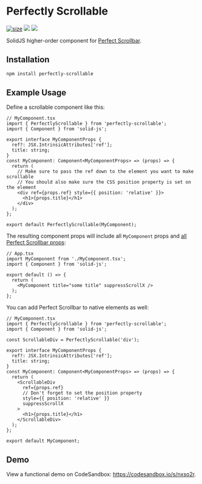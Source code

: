 # Perfectly Scrollable

[![size](https://img.shields.io/bundlephobia/minzip/perfectly-scrollable?style=for-the-badge)](https://bundlephobia.com/package/perfectly-scrollable)
[![](https://img.shields.io/npm/v/perfectly-scrollable?style=for-the-badge)](https://www.npmjs.com/package/perfectly-scrollable)
[![](https://img.shields.io/npm/dw/perfectly-scrollable?style=for-the-badge)](https://www.npmjs.com/package/perfectly-scrollable)

SolidJS higher-order component for [Perfect Scrollbar](https://perfectscrollbar.com/).

## Installation

```bash
npm install perfectly-scrollable
```

## Example Usage

Define a scrollable component like this:
```tsx
// MyComponent.tsx
import { PerfectlyScrollable } from 'perfectly-scrollable';
import { Component } from 'solid-js';

export interface MyComponentProps {
  ref?: JSX.IntrinsicAttributes['ref'];
  title: string;
} 
const MyComponent: Component<MyComponentProps> => (props) => {
  return (
    // Make sure to pass the ref down to the element you want to make scrollable
    // You should also make sure the CSS position property is set on the element
    <div ref={props.ref} style={{ position: 'relative' }}>
      <h1>{props.title}</h1>
    </div>
  );
};

export default PerfectlyScrollable(MyComponent);
```

The resulting component props will include all `MyComponent` props and [all Perfect Scrollbar props](https://perfectscrollbar.com/#section-options):
```tsx
// App.tsx
import MyComponent from './MyComponent.tsx';
import { Component } from 'solid-js';

export default () => {
  return (
    <MyComponent title="some title" suppressScrollX />
  );
};
```

You can add Perfect Scrollbar to native elements as well:
```tsx
// MyComponent.tsx
import { PerfectlyScrollable } from 'perfectly-scrollable';
import { Component } from 'solid-js';

const ScrollableDiv = PerfectlyScrollable('div');

export interface MyComponentProps {
  ref?: JSX.IntrinsicAttributes['ref'];
  title: string;
} 
const MyComponent: Component<MyComponentProps> => (props) => {
  return (
    <ScrollableDiv
      ref={props.ref}
      // Don't forget to set the position property
      style={{ position: 'relative' }}
      suppressScrollX
    >
      <h1>{props.title}</h1>
    </ScrollableDiv>
  );
};

export default MyComponent;
```

## Demo

View a functional demo on CodeSandbox: https://codesandbox.io/s/nxso2r.
